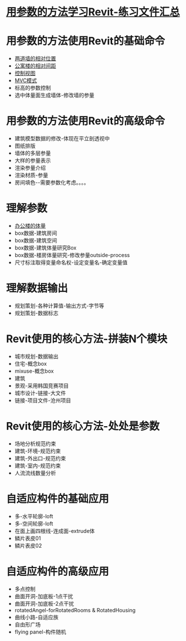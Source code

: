 # [用参数的方法学习Revit-练习文件汇总](http://pan.baidu.com/s/1pJ1LiT9) #


# 用参数的方法使用Revit的基础命令 #
- [两道墙的相对位置](http://pan.baidu.com/s/1kTnGmd5)
- [公寓楼的相对间距](http://pan.baidu.com/s/1qWurF32)
- [控制视图](http://pan.baidu.com/s/1o6uvHP4)
- [MVC模式](http://pan.baidu.com/s/1ntkUv4t)
- 标高的参数控制
- 选中体量面生成墙体-修改墙的参量

# 用参数的方法使用Revit的高级命令 #
- 建筑模型数据的修改-体现在平立剖透视中
- 图纸排版
- 墙体的多层参量
- 大样的参量表示
- 渲染参量介绍
- 渲染材质-参量
- 房间填色--需要参数化考虑。。。。

# 理解参数 #
- [办公楼的体量](http://pan.baidu.com/s/1ntkUv4t)
- box数据-建筑房间
- box数据-建筑空间
- box数据-建筑体量研究Box
- box数据-楼房体量研究-修改参量outside-process
- 尺寸标注取得变量命名权-设定变量名-确定变量值

# 理解数据输出 #
- 规划策划-各种计算值-输出方式-字节等
- 规划策划-数据标志

# Revit使用的核心方法-拼装N个模块 #
- 城市规划-数据输出
- 住宅-概念box
- mixuse-概念box
- 建筑
- 景观-采用韩国竞赛项目
- 城市设计-链接-大文件
- 链接-项目文件-沧州项目

# Revit使用的核心方法-处处是参数 #
- 场地分析规范约束
- 建筑-环境-规范约束
- 建筑-外出口-规范约束
- 建筑-室内-规范约束
- 人流流线数量分析

# 自适应构件的基础应用 #
- 多-水平轮廓-loft
- 多-空间轮廓-loft
- 在面上画四根线-连成面-extrude体
- 鳞片表皮01
- 鳞片表皮02

# 自适应构件的高级应用 #
- 多点控制
- 曲面开洞-加底板-1点干扰
- 曲面开洞-加底板-2点干扰
- rotatedAngel-forRotatedRooms & RotatedHousing
- 曲线小路-自适应族
- 自由形广场
- flying panel-构件随机







